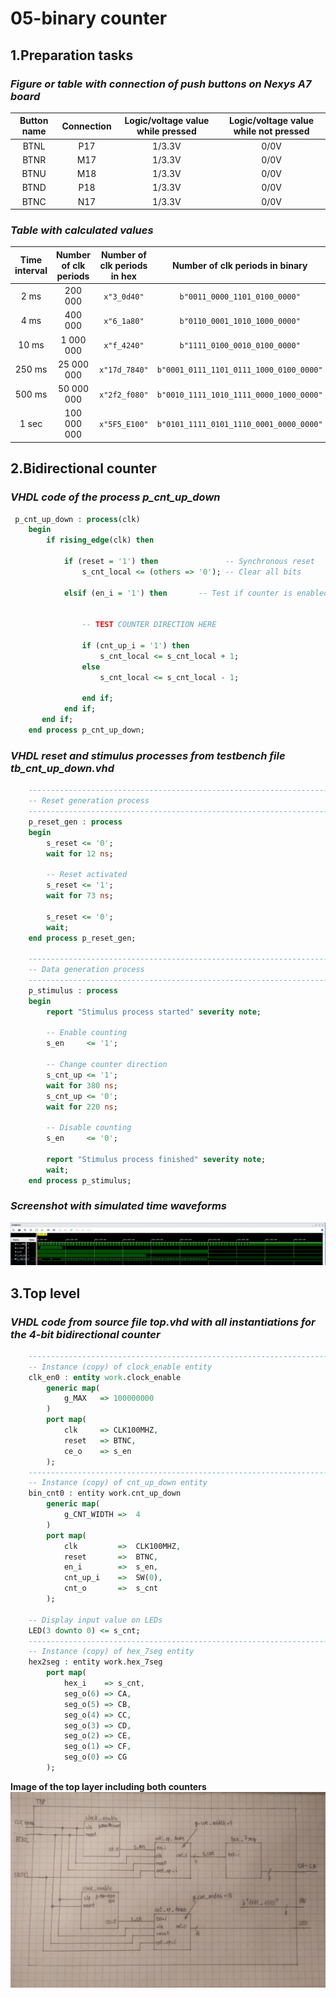 # **05-binary counter**

## 1.Preparation tasks

### *Figure or table with connection of push buttons on Nexys A7 board*

  | **Button name** | **Connection** | **Logic/voltage value while pressed** | **Logic/voltage value while not pressed** |
   | :-: | :-: | :-: | :-: |
   | BTNL | P17 | 1/3.3V | 0/0V |
   | BTNR | M17 | 1/3.3V | 0/0V |
   | BTNU | M18 | 1/3.3V | 0/0V |
   | BTND | P18 | 1/3.3V | 0/0V |
   | BTNC | N17 | 1/3.3V | 0/0V |
   
### *Table with calculated values*
   
   | **Time interval** | **Number of clk periods** | **Number of clk periods in hex** | **Number of clk periods in binary** |
   | :-: | :-: | :-: | :-: |
   | 2&nbsp;ms | 200 000 | `x"3_0d40"` | `b"0011_0000_1101_0100_0000"` |
   | 4&nbsp;ms | 400 000 | `x"6_1a80"` | `b"0110_0001_1010_1000_0000"` |
   | 10&nbsp;ms | 1 000 000 | `x"f_4240"` | `b"1111_0100_0010_0100_0000"` |
   | 250&nbsp;ms | 25 000 000 | `x"17d_7840"` | `b"0001_0111_1101_0111_1000_0100_0000"` |
   | 500&nbsp;ms | 50 000 000 | `x"2f2_f080"` | `b"0010_1111_1010_1111_0000_1000_0000"` |
   | 1&nbsp;sec | 100 000 000 | `x"5F5_E100"` | `b"0101_1111_0101_1110_0001_0000_0000"` |
   
 
## 2.Bidirectional counter

### *VHDL code of the process p_cnt_up_down*
```vhdl
 p_cnt_up_down : process(clk)
    begin
        if rising_edge(clk) then
        
            if (reset = '1') then               -- Synchronous reset
                s_cnt_local <= (others => '0'); -- Clear all bits

            elsif (en_i = '1') then       -- Test if counter is enabled


                -- TEST COUNTER DIRECTION HERE

                if (cnt_up_i = '1') then
                    s_cnt_local <= s_cnt_local + 1;
                else
                    s_cnt_local <= s_cnt_local - 1;

                end if;
            end if;
       end if;
    end process p_cnt_up_down;
```
### *VHDL reset and stimulus processes from testbench file tb_cnt_up_down.vhd*

```vhdl
    --------------------------------------------------------------------
    -- Reset generation process
    --------------------------------------------------------------------
    p_reset_gen : process
    begin
        s_reset <= '0';
        wait for 12 ns;
        
        -- Reset activated
        s_reset <= '1';
        wait for 73 ns;

        s_reset <= '0';
        wait;
    end process p_reset_gen;

    --------------------------------------------------------------------
    -- Data generation process
    --------------------------------------------------------------------
    p_stimulus : process
    begin
        report "Stimulus process started" severity note;

        -- Enable counting
        s_en     <= '1';
        
        -- Change counter direction
        s_cnt_up <= '1';
        wait for 380 ns;
        s_cnt_up <= '0';
        wait for 220 ns;

        -- Disable counting
        s_en     <= '0';

        report "Stimulus process finished" severity note;
        wait;
    end process p_stimulus;
```
### *Screenshot with simulated time waveforms*
![Simulation](Images/waveform.png)

## 3.Top level
### *VHDL code from source file top.vhd with all instantiations for the 4-bit bidirectional counter*
```vhdl
    --------------------------------------------------------------------
    -- Instance (copy) of clock_enable entity
    clk_en0 : entity work.clock_enable
        generic map(
            g_MAX   => 100000000
        )
        port map(
            clk     => CLK100MHZ,
            reset   => BTNC,
            ce_o    => s_en
        );
    --------------------------------------------------------------------
    -- Instance (copy) of cnt_up_down entity
    bin_cnt0 : entity work.cnt_up_down
        generic map(
            g_CNT_WIDTH =>  4
        )
        port map(
            clk         =>  CLK100MHZ,
            reset       =>  BTNC,
            en_i        =>  s_en,
            cnt_up_i    =>  SW(0),
            cnt_o       =>  s_cnt
        );

    -- Display input value on LEDs
    LED(3 downto 0) <= s_cnt;
    --------------------------------------------------------------------
    -- Instance (copy) of hex_7seg entity
    hex2seg : entity work.hex_7seg
        port map(
            hex_i    => s_cnt,
            seg_o(6) => CA,
            seg_o(5) => CB,
            seg_o(4) => CC,
            seg_o(3) => CD,
            seg_o(2) => CE,
            seg_o(1) => CF,
            seg_o(0) => CG
        );
```
**Image of the top layer including both counters**
![TopLayer](Images/1.jpg)
